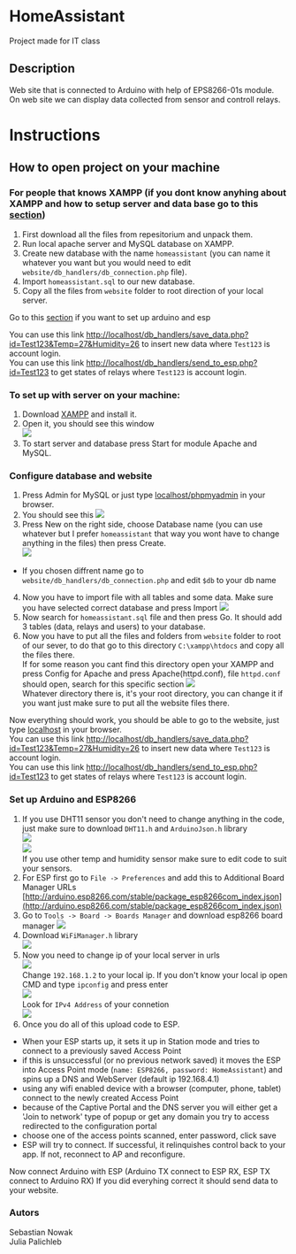 # HomeAssistant
Project made for IT class
## Description
Web site that is connected to Arduino with help of EPS8266-01s module.</br>
On web site we can display data collected from sensor and controll relays.
# Instructions
## How to open project on your machine
### For people that knows XAMPP (if you dont know anyhing about XAMPP and how to setup server and data base go to this [section](#To-set-up-with-server-on-your-machine))
1. First download all the files from repesitorium and unpack them.</br>
2. Run local apache server and MySQL database on XAMPP.
3. Create new database with the name `homeassistant` (you can name it whatever you want but you would need to edit `website/db_handlers/db_connection.php` file).
4. Import `homeassistant.sql` to our new database.
5. Copy all the files from `website` folder to root direction of your local server.

Go to this [section](#Set-up-Arduino-and-ESP8266) if you want to set up arduino and esp

You can use this link [http://localhost/db_handlers/save_data.php?id=Test123&Temp=27&Humidity=26](http://localhost/db_handlers/save_data.php?id=Test123&Temp=27&Humidity=26) to insert new data where `Test123` is account login.</br>
You can use this link [http://localhost/db_handlers/send_to_esp.php?id=Test123](http://localhost/db_handlers/send_to_esp.php?id=Test123) to get states of relays where `Test123` is account login.

### To set up with server on your machine:
1. Download [XAMPP](https://www.apachefriends.org/pl/download.html) and install it.
2. Open it, you should see this window </br><img src="https://user-images.githubusercontent.com/76070960/104770409-d1a2e780-5770-11eb-8cfb-d4f2ad602884.png">
3. To start server and database press Start for module Apache and MySQL.
### Configure database and website
1. Press Admin for MySQL or just type [localhost/phpmyadmin](http://localhost/phpmyadmin) in your browser.
2. You should see this <img src="https://user-images.githubusercontent.com/76070960/104772493-ce5d2b00-5773-11eb-8cbb-bf5a1d0d9d7d.png"> 
3. Press New on the right side, choose Database name (you can use whatever but I prefer `homeassistant` that way you wont have to change anything in the files) then press Create.</br> <img src="https://user-images.githubusercontent.com/76070960/104773188-f436ff80-5774-11eb-81e0-e4f529ebe77f.png">
* If you chosen diffrent name go to `website/db_handlers/db_connection.php` and edit `$db` to your db name
4. Now you have to import file with all tables and some data. Make sure you have selected correct database and press Import <img src="https://user-images.githubusercontent.com/76070960/104773681-b7b7d380-5775-11eb-842d-e09f63867add.png">
5. Now search for `homeassistant.sql` file and then press Go. It should add 3 tables (data, relays and users) to your database.
6. Now you have to put all the files and folders from `website` folder to root of our sever, to do that go to this directory `C:\xampp\htdocs` and copy all the files there.</br>
If for some reason you cant find this directory open your XAMPP and press Config for Apache and press Apache(httpd.conf), file `httpd.conf` should open, search for this specific section <img src="https://user-images.githubusercontent.com/76070960/104775656-0024c080-5779-11eb-81f0-26657fe7653d.png"></br> Whatever directory there is, it's your root directory, you can change it if you want just make sure to put all the website files there.

Now everything should work, you should be able to go to the website, just type [localhost](localhost) in your browser.</br>
You can use this link [http://localhost/db_handlers/save_data.php?id=Test123&Temp=27&Humidity=26](http://localhost/db_handlers/save_data.php?id=Test123&Temp=27&Humidity=26) to insert new data where `Test123` is account login.</br>
You can use this link [http://localhost/db_handlers/send_to_esp.php?id=Test123](http://localhost/db_handlers/send_to_esp.php?id=Test123) to get states of relays where `Test123` is account login.
### Set up Arduino and ESP8266
1. If you use DHT11 sensor you don't need to change anything in the code, just make sure to download `DHT11.h` and `ArduinoJson.h` library</br> <img src="https://user-images.githubusercontent.com/76070960/104787580-22760880-5790-11eb-98d3-52000c700c9a.png"></br><img src="https://user-images.githubusercontent.com/76070960/104787643-58b38800-5790-11eb-8e47-bb6534396d9d.png"></br>If you use other temp and humidity sensor make sure to edit code to suit your sensors.
2. For ESP first go to `File -> Preferences` and add this to Additional Board Manager URLs [http://arduino.esp8266.com/stable/package_esp8266com_index.json](http://arduino.esp8266.com/stable/package_esp8266com_index.json)
3. Go to `Tools -> Board -> Boards Manager` and download esp8266 board manager <img src="https://user-images.githubusercontent.com/76070960/104788154-c2806180-5791-11eb-8544-c307c9eb3b9f.png">
4. Download `WiFiManager.h` library </br> <img src="https://user-images.githubusercontent.com/76070960/104788264-2f93f700-5792-11eb-9c67-3af7e861ff3b.png">
5. Now you need to change ip of your local server in urls </br><img src="https://user-images.githubusercontent.com/76070960/104788352-679b3a00-5792-11eb-8b11-969afb29c6e0.png"></br> Change `192.168.1.2` to your local ip. If you don't know your local ip open CMD and type `ipconfig` and press enter</br> <img src="https://user-images.githubusercontent.com/76070960/104788612-e7c19f80-5792-11eb-92c0-4d586faef81d.png"></br>Look for `IPv4 Address` of your connetion</br><img src="https://user-images.githubusercontent.com/76070960/104788840-8cdc7800-5793-11eb-9a49-b078578126fb.png">
6. Once you do all of this upload code to ESP.

* When your ESP starts up, it sets it up in Station mode and tries to connect to a previously saved Access Point
* if this is unsuccessful (or no previous network saved) it moves the ESP into Access Point mode (`name: ESP8266, password: HomeAssistant`) and spins up a DNS and WebServer (default ip 192.168.4.1)
* using any wifi enabled device with a browser (computer, phone, tablet) connect to the newly created Access Point
* because of the Captive Portal and the DNS server you will either get a 'Join to network' type of popup or get any domain you try to access redirected to the configuration portal
* choose one of the access points scanned, enter password, click save
* ESP will try to connect. If successful, it relinquishes control back to your app. If not, reconnect to AP and reconfigure.

Now connect Arduino with ESP (Arduino TX connect to ESP RX, ESP TX connect to Arduino RX)
If you did everyhing correct it should send data to your website.

### Autors
Sebastian Nowak </br>
Julia Palichleb
